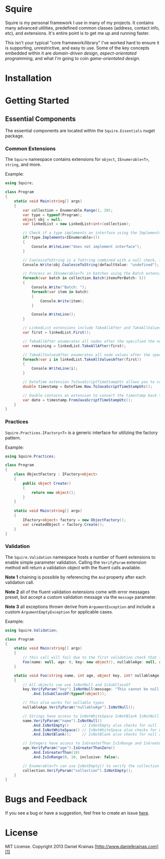 # Squire

Squire is my personal framework I use in many of my projects. It contains many advanced utilities, predefined common classes (address, contact info, etc), and extensions. It's entire point is to get me up and running faster.

This isn't your typical "core framework/library" I've worked hard to ensure it is supporting, unrestrictive, and easy to use. Some of the key concepts embedded within it are _domain-driven design_, _aspect-orientated programming_, and what I'm going to coin _game-orientated design_. 

# Installation


# Getting Started

## Essential Components

The essential components are located within the `Squire.Essentials` nuget package.

### Common Extensions

The `Squire` namespace contains extensions for `object`, `IEnumerable<T>`, `string`, and more. 

Example:

```csharp
using Squire;

class Program
{
    static void Main(string[] args)
    {
        var collection = Enumerable.Range(1, 20);
        var type = typeof(Program);
        object obj = null;
        var linkedList = new LinkedList<int>(collection);

        // Check if a type implements an interface using the Implements<T> extension.
        if(!type.Implements<IEnumerable>())
        {
            Console.WriteLine("does not implement interface");
        }

        // CoalesceToString is a ToString combined with a null check, for when you aren't sure if a value is null or not but want to print it.
        Console.Write(obj.CoalesceToString(defaultValue: "undefined");

        // Process an IEnumerable<T> in batches using the Batch extension method.
        foreach(var batch in collection.Batch(itemsPerBatch: 5))
        {
            Console.Write("Batch: ");
            foreach(var item in batch)
            {
                Console.Write(item);
            }

            Console.WriteLine();
        }

        // LinkedList extensions include TakeAllAfter and TakeAllValuesAfter. 
        var first = linkedList.First();

        // TakeAllAfter enumerates all nodes after the specified the node.
        var remaining = linkedList.TakeAllAfter(first);

        // TakeAllValuesAfter enumerates all node values after the specified node.
        foreach(var i in linkedList.TakeAllValuesAfter(first))
        {
            Console.WriteLine(i);
        }

        // DateTime extension ToJavaScriptTimeStampUtc allows you to convert a DateTime value to a JavaScript-supported UTC timestamp.
        double timestamp = DateTime.Now.ToJavaScriptTimeStampUtc();

        // Double contains an extension to convert the timestamp back to a DateTime value.
        var date = timestamp.FromJavaScriptTimeStampUtc();
    }
}
```

### Practices

`Squire.Practices.IFactory<T>` is a generic interface for utilizing the factory pattern.

Example:

```csharp
using Squire.Practices;

class Program
{
    class ObjectFactory : IFactory<object>
    {
        public object Create()
        {
            return new object();
        }
    }
        
    static void Main(string[] args)
    {
        IFactory<object> factory = new ObjectFactory();
        var createdObject = factory.Create();
    }
}
```
    
### Validation

The `Squire.Validation` namespace hosts a number of fluent extensions to enable simple parameter validation. Calling the `VerifyParam` extension method will return a validation object with the fluent calls available. 

**Note 1** chaining is possible by referencing the `And` property after each validation call.

**Note 2** all of the fluent validation extensions come with error messages preset, but accept a custom validation message via the `message` parameter.

**Note 3** all exceptions thrown derive from `ArgumentException` and include a custom `ArgumentEmptyException` for applicable cases.

Example:

```csharp
using Squire.Validation;

class Program
{
    static void Main(string[] args)
    {
        // this call will fail due to the first validation check that fails and throws an ArgumentException
        Foo(name: null, age: 0, key: new object(), nullableAge: null, collection: Enumerable.Empty<string>());
    }

    static void Foo(string name, int age, object key, int? nullableAge, IEnumerable<string> collection)
    {
        // All objects can use IsNotNull and IsSubClassOf
        key.VerifyParam("key").IsNotNull(message: "This cannot be null!")
            .And.IsSubClassOf(typeof(object));

        // This also works for nullable types
        nullableAge.VerifyParam("nullableAge").IsNotNull();

        // Strings have access to IsNotWhiteSpace IsNotBlank IsNotNull and IsNotEmpty when validating.
        name.VerifyParam("name").IsNotNull()
            .And.IsNotEmpty()      // IsNotEmpty also checks for null
            .And.IsNotWhiteSpace() // IsNotWhiteSpace also checks for empty and null
            .And.IsNotBlank();     // IsNotBlank also checks for null and empty

        // Integers have access to IsGreaterThan IsInRange and IsGreaterThanZero
        age.VerifyParam("age").IsGreaterThanZero()
            .And.IsGreaterThan(18)
            .And.IsInRange(0, 10, inclusive: false);

        // Enumerable<T> can use IsNotEmpty() to verify the collection has elements.
        collection.VerifyParam("collection").IsNotEmpty();
    }
}
```

# Bugs and Feedback

If you see a bug or have a suggestion, feel free to create an issue [here][3].

# License

MIT License. Copyright 2013 Daniel Krainas [http://www.danielkrainas.com][1]

[1]: http://www.danielkrainas.com
[2]: http://nuget.org/packages/incant
[3]: https://bitbucket.org/dkrainas/incant/issues